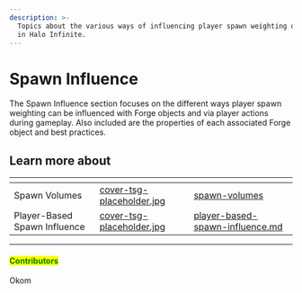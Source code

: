 ```yaml
---
description: >-
  Topics about the various ways of influencing player spawn weighting on a level
  in Halo Infinite.
---
```


# Spawn Influence

The Spawn Influence section focuses on the different ways player spawn weighting can be influenced with Forge objects and via player actions during gameplay. Also included are the properties of each associated Forge object and best practices.



## Learn more about

<table data-view="cards"><thead><tr><th></th><th data-hidden data-card-cover data-type="files"></th><th data-hidden data-card-target data-type="content-ref"></th></tr></thead><tbody><tr><td>Spawn Volumes</td><td><a href="../../../.gitbook/assets/cover-tsg-placeholder.jpg">cover-tsg-placeholder.jpg</a></td><td><a href="spawn-volumes/">spawn-volumes</a></td></tr><tr><td>Player-Based Spawn Influence</td><td><a href="../../../.gitbook/assets/cover-tsg-placeholder.jpg">cover-tsg-placeholder.jpg</a></td><td><a href="player-based-spawn-influence.md">player-based-spawn-influence.md</a></td></tr></tbody></table>



***

#### <mark style="color:green;">Contributors</mark>

Okom
